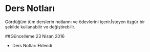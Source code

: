 # Ders Notları

Gördüğüm tüm derslerin notlarını ve ödevlerini içerir.İsteyen özgür bir şekilde kullanabilir ve değiştirebilir.

##Güncelleme 23 Nisan 2016

- Ders Notları Eklendi
